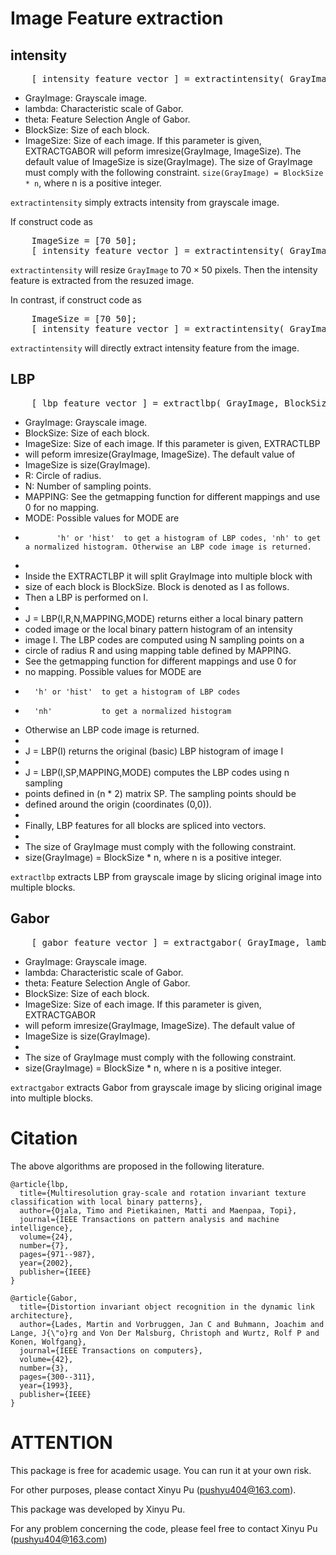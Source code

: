 <!--
 * @Author: xinyu-pu pushyu404@163.com
 * @Date: 2024-1-12
 * @LastEditors: LttGenius 330470351@qq.com
 * @LastEditTime: 2024-1-12
 * @Description: 
 * 
 * Copyright (c) by xinyu-pu pushyu404@163.com, All Rights Reserved. 
-->
# Image Feature extraction

## intensity
<pre class="matlab-code">
    [ intensity_feature_vector ] = extractintensity( GrayImage, ImageSize )
</pre>
-   GrayImage: Grayscale image. 
-   lambda: Characteristic scale of Gabor. 
-   theta: Feature Selection Angle of Gabor. 
-   BlockSize: Size of each block.  
-   ImageSize: Size of each image. If this parameter is given, EXTRACTGABOR will peform imresize(GrayImage, ImageSize). The default value of ImageSize is size(GrayImage). The size of GrayImage must comply with the following constraint. ```size(GrayImage) = BlockSize * n```, where n is a positive integer.
  
```extractintensity``` simply extracts intensity from grayscale image. 

If construct code as
<pre class="matlab-code">
    ImageSize = [70 50];
    [ intensity_feature_vector ] = extractintensity( GrayImage, ImageSize )
</pre>
```extractintensity``` will resize ```GrayImage``` to $70\times 50$ pixels. Then the intensity feature is extracted from the resuzed image. 

In contrast, if construct code as
<pre class="matlab-code">
    ImageSize = [70 50];
    [ intensity_feature_vector ] = extractintensity( GrayImage )
</pre>
```extractintensity``` will directly extract intensity feature from the image. 

## LBP
<pre class="matlab-code">
    [ lbp_feature_vector ] = extractlbp( GrayImage, BlockSize, ImageSize, varargin )
</pre>
-   GrayImage: Grayscale image. 
-   BlockSize: Size of each block.  
-   ImageSize: Size of each image. If this parameter is given, EXTRACTLBP
-   will peform imresize(GrayImage, ImageSize). The default value of
-   ImageSize is size(GrayImage).
-   R: Circle of radius. 
-   N: Number of sampling points. 
-   MAPPING: See the getmapping function for different mappings and use 0 for no mapping. 
-   MODE: Possible values for MODE are  
-            'h' or 'hist'  to get a histogram of LBP codes, 'nh' to get a normalized histogram. Otherwise an LBP code image is returned.
-   
-  Inside the EXTRACTLBP it will split GrayImage into multiple block with
-  size of each block is BlockSize. Block is denoted as I as follows. 
-  Then a LBP is performed on I. 
-   
-   J = LBP(I,R,N,MAPPING,MODE) returns either a local binary pattern
-   coded image or the local binary pattern histogram of an intensity
-   image I. The LBP codes are computed using N sampling points on a
-   circle of radius R and using mapping table defined by MAPPING.
-   See the getmapping function for different mappings and use 0 for
-   no mapping. Possible values for MODE are
-       'h' or 'hist'  to get a histogram of LBP codes
-       'nh'           to get a normalized histogram
-   Otherwise an LBP code image is returned.
-
-   J = LBP(I) returns the original (basic) LBP histogram of image I
-
-   J = LBP(I,SP,MAPPING,MODE) computes the LBP codes using n sampling
-   points defined in (n * 2) matrix SP. The sampling points should be
-   defined around the origin (coordinates (0,0)).
-
- Finally, LBP features for all blocks are spliced into vectors. 
-
- The size of GrayImage must comply with the following constraint.
- size(GrayImage) = BlockSize * n, where n is a positive integer. 
  
```extractlbp``` extracts LBP from grayscale image by slicing original image into multiple blocks. 

## Gabor
<pre class="matlab-code">
    [ gabor_feature_vector ] = extractgabor( GrayImage, lambda, theta, BlockSize, ImageSize )
</pre>
-   GrayImage: Grayscale image. 
-   lambda: Characteristic scale of Gabor. 
-   theta: Feature Selection Angle of Gabor. 
-   BlockSize: Size of each block.  
-   ImageSize: Size of each image. If this parameter is given, EXTRACTGABOR
-   will peform imresize(GrayImage, ImageSize). The default value of
-   ImageSize is size(GrayImage).
-
- The size of GrayImage must comply with the following constraint.
- size(GrayImage) = BlockSize * n, where n is a positive integer. 

```extractgabor``` extracts Gabor from grayscale image by slicing original image into multiple blocks. 

# Citation
The above algorithms are proposed in the following literature. 
```
@article{lbp,
  title={Multiresolution gray-scale and rotation invariant texture classification with local binary patterns},
  author={Ojala, Timo and Pietikainen, Matti and Maenpaa, Topi},
  journal={IEEE Transactions on pattern analysis and machine intelligence},
  volume={24},
  number={7},
  pages={971--987},
  year={2002},
  publisher={IEEE}
}
```
```
@article{Gabor,
  title={Distortion invariant object recognition in the dynamic link architecture},
  author={Lades, Martin and Vorbruggen, Jan C and Buhmann, Joachim and Lange, J{\"o}rg and Von Der Malsburg, Christoph and Wurtz, Rolf P and Konen, Wolfgang},
  journal={IEEE Transactions on computers},
  volume={42},
  number={3},
  pages={300--311},
  year={1993},
  publisher={IEEE}
}
```

# ATTENTION
This package is free for academic usage. You can run it at your own risk. 

For other purposes, please contact Xinyu Pu (pushyu404@163.com). 

This package was developed by Xinyu Pu.

For any problem concerning the code, please feel free to contact Xinyu Pu (pushyu404@163.com)
